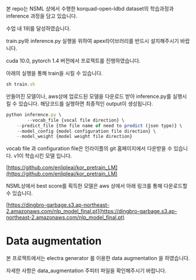 본 repo는 NSML 상에서 수행한 korquad-open-ldbd dataset의 학습과정과 inference 과정을 담고 있습니다. 

수업 내 1위를 달성하였습니다.

train.py와 inference.py 실행을 위하여 apex라이브러리를 반드시 설치해주시기 바랍니다.

cuda 10.0, pytorch 1.4 버전에서 프로젝트를 진행하였습니다.

아래의 실행을 통해 train을 시킬 수 있습니다.

```jsx
sh train.sh
```

만들어진 모델이나, aws상에 업로드된 모델을 다운로드 받아 inference.py를 실행시킬 수 있습니다. 해당코드를 실행하면 최종적인 output이 생성됩니다.

```jsx
python inference.py \
		--vocab_file {vocal file direction} \
    --predict_file {the file name of need to predict (json type)} \
    --model_config {model configuration file direction} \
    --model_weight {model weight file direction}

```

vocab file 과 configuration file은 인라이플의 git 홈페이지에서 다운받을 수 있습니다. v1이 학습시킨 모델 입니다.

[https://github.com/enlipleai/kor_pretrain_LM](https://github.com/enlipleai/kor_pretrain_LM)

NSML상에서 best score를 획득한 모델은 aws 상에서 아래 링크를 통해 다운로드할 수 있습니다.

[https://dingbro-garbage.s3.ap-northeast-2.amazonaws.com/nlp_model_final.pt](https://dingbro-garbage.s3.ap-northeast-2.amazonaws.com/nlp_model_final.pt)

# Data augmentation

본 프로젝트에서는 electra generator 를 이용한 data augmentation 을 하였습니다.

자세한 사항은 data_augmentation 주피터 파일을 확인해주시기 바랍니다.
